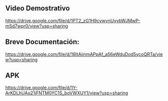 ## Video Demostrativo
https://drive.google.com/file/d/1PT2_zG1H9cvwynUvybWJMwP-mSd7wpr0/view?usp=sharing

## Breve Documentación:
https://drive.google.com/file/d/16ItAiinmAPpAf_a56eWduDod5ycoQRTa/view?usp=sharing

## APK
https://drive.google.com/file/d/1Y-ArKDLhUAo21jFNTM0YC1S_boVWXUY1/view?usp=sharing
